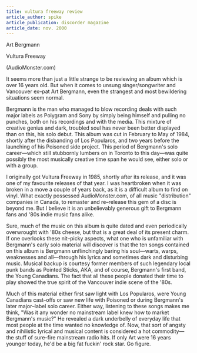 ```yaml
---
title: vultura freeway review
article_author: spike
article_publication: discorder magazine
article_date: nov. 2000
---
```

Art Bergmann  
  
Vultura Freeway  
  
(AudioMonster.com)  
  
It seems more than just a little strange to be reviewing an album which is over 16 years old. But when it comes to unsung singer/songwriter and Vancouver ex&ndash;pat Art Bergmann, even the strangest and most bewildering situations seem normal.  
  
Bergmann is the man who managed to blow recording deals with such major labels as Polygram and Sony by simply being himself and pulling no punches, both on his recordings and with the media. This mixture of creative genius and dark, troubled soul has never been better displayed than on this, his solo debut. This album was cut in February to May of 1984, shortly after the disbanding of Los Popularos, and two years before the launching of his Poisoned side project. This period of Bergmann's solo career&mdash;which still stubbornly lumbers on in Toronto to this day&mdash;was quite possibly the most musically creative time span he would see, either solo or with a group.  
  
I originally got Vultura Freeway in 1985, shortly after its release, and it was one of my favourite releases of that year. I was heartbroken when it was broken in a move a couple of years back, as it is a difficult album to find on vinyl. What exactly possessed AudioMonster.com, of all music "distribution" companies in Canada, to remaster and re&ndash;release this gem of a disc is beyond me. But I believe it is an unbelievably generous gift to Bergmann fans and '80s indie music fans alike.  
  
Sure, much of the music on this album is quite dated and even periodically overwrought with '80s cheese, but that is a great deal of its present charm. If one overlooks these nit&ndash;picky aspects, what one who is unfamiliar with Bergmann's early solo material will discover is that the ten songs contained on this album is Bergmann unflinchingly baring his soul&mdash;warts, warps, weaknesses and all&mdash;through his lyrics and sometimes dark and disturbing music. Musical backup is courtesy former members of such legendary local punk bands as Pointed Sticks, AKA, and of course, Bergmann's first band, the Young Canadians. The fact that all these people donated their time to play showed the true spirit of the Vancouver indie scene of the '80s.  
  
Much of this material either first saw light with Los Popularos, were Young Canadians cast&ndash;offs or saw new life with Poisoned or during Bergmann's later major&ndash;label solo career. Either way, listening to these songs makes me think, "Was it any wonder no mainstream label knew how to market Bergmann's music?" He revealed a dark underbelly of everyday life that most people at the time wanted no knowledge of. Now, that sort of angsty and nihilistic lyrical and musical content is considered a hot commodity&mdash;the stuff of sure&ndash;fire mainstream radio hits. If only Art were 16 years younger today, he'd be a big fat fuckin' rock star. Go figure.  
